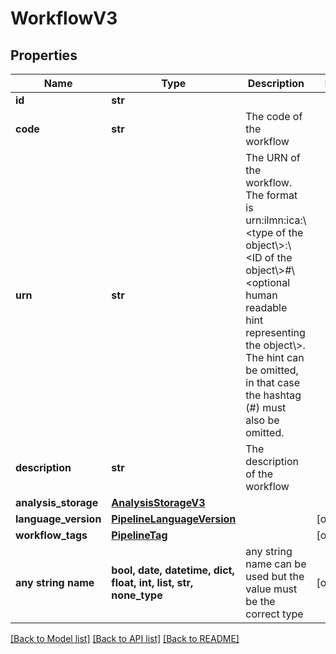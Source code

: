 # WorkflowV3


## Properties
Name | Type | Description | Notes
------------ | ------------- | ------------- | -------------
**id** | **str** |  | 
**code** | **str** | The code of the workflow | 
**urn** | **str** | The URN of the workflow. The format is urn:ilmn:ica:\\&lt;type of the object\\&gt;:\\&lt;ID of the object\\&gt;#\\&lt;optional human readable hint representing the object\\&gt;. The hint can be omitted, in that case the hashtag (#) must also be omitted. | 
**description** | **str** | The description of the workflow | 
**analysis_storage** | [**AnalysisStorageV3**](AnalysisStorageV3.md) |  | 
**language_version** | [**PipelineLanguageVersion**](PipelineLanguageVersion.md) |  | [optional] 
**workflow_tags** | [**PipelineTag**](PipelineTag.md) |  | [optional] 
**any string name** | **bool, date, datetime, dict, float, int, list, str, none_type** | any string name can be used but the value must be the correct type | [optional]

[[Back to Model list]](../README.md#documentation-for-models) [[Back to API list]](../README.md#documentation-for-api-endpoints) [[Back to README]](../README.md)


